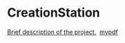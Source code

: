 # CreationStation
<a href="N3ur0m4nt1c.github.io/folder/CS4783 Advanced Software Engineering Syllabus Spring 2022.pdf" target="_blank">Brief description of the project.</a>
<a href="CS4783 Advanced Software Engineering Syllabus Spring 2022.pdf" class="image fit"><img src="images/marr_pic.jpg" alt=""></a>
<a href="https://my.github/CS4783 Advanced Software Engineering Syllabus Spring 2022.pdf">mypdf</a>
